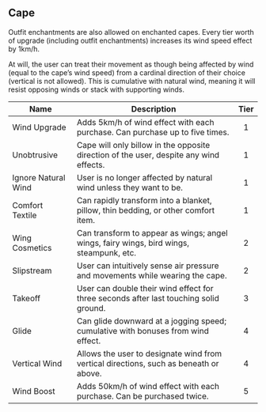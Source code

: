 ## Cape

Outfit enchantments are also allowed on enchanted capes. Every tier worth of upgrade (including outfit enchantments) increases its wind speed effect by 1km/h.

At will, the user can treat their movement as though being affected by wind (equal to the cape’s wind speed) from a cardinal direction of their choice (vertical is not allowed). This is cumulative with natural wind, meaning it will resist opposing winds or stack with supporting winds.

 **Name**            | **Description**                                                                         | **Tier** 
---------------------|-----------------------------------------------------------------------------------------|:--------:
 Wind Upgrade        | Adds 5km/h of wind effect with each purchase. Can purchase up to five times.            | 1        
 Unobtrusive         | Cape will only billow in the opposite direction of the user, despite any wind effects.  | 1        
 Ignore Natural Wind | User is no longer affected by natural wind unless they want to be.                      | 1        
 Comfort Textile     | Can rapidly transform into a blanket, pillow, thin bedding, or other comfort item.      | 1        
 Wing Cosmetics      | Can transform to appear as wings; angel wings, fairy wings, bird wings, steampunk, etc. | 2        
 Slipstream          | User can intuitively sense air pressure and movements while wearing the cape.           | 2        
 Takeoff             | User can double their wind effect for three seconds after last touching solid ground.   | 3        
 Glide               | Can glide downward at a jogging speed; cumulative with bonuses from wind effect.        | 4        
 Vertical Wind       | Allows the user to designate wind from vertical directions, such as beneath or above.   | 4        
 Wind Boost          | Adds 50km/h of wind effect with each purchase. Can be purchased twice.                  | 5        
